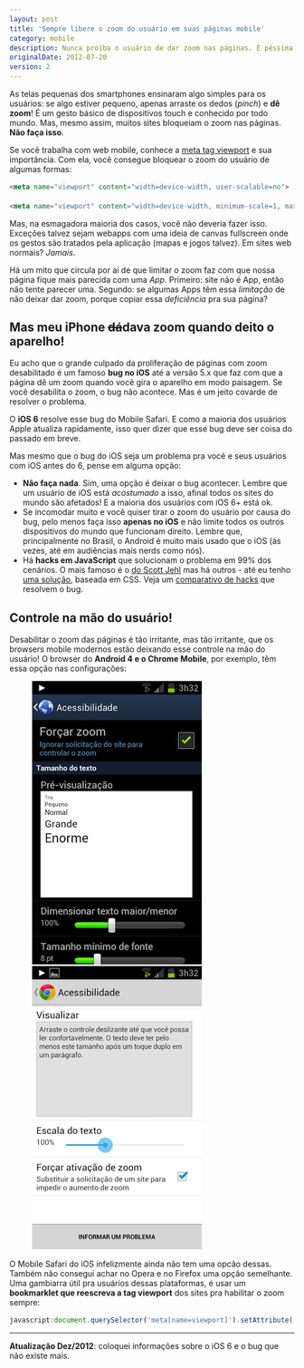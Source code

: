```yaml
---
layout: post
title: 'Sempre libere o zoom do usuário em suas páginas mobile'
category: mobile
description: Nunca proíba o usuário de dar zoom nas páginas. É péssima usabilidade.
originalDate: 2012-07-20
version: 2
---
```


As telas pequenas dos smartphones ensinaram algo simples para os usuários: se algo estiver pequeno, apenas arraste os dedos (*pinch*) e **dê zoom**! É um gesto básico de dispositivos touch e conhecido por todo mundo. Mas, mesmo assim, muitos sites bloqueiam o zoom nas páginas. **Não faça isso**.

Se você trabalha com web mobile, conhece a [meta tag viewport](http://blog.caelum.com.br/pixels-pixels-ou-pixels-dicas-de-web-mobile-com-viewport/) e sua importância. Com ela, você consegue bloquear o zoom do usuário de algumas formas:

```html 
<meta name="viewport" content="width=device-width, user-scalable=no">

<meta name="viewport" content="width=device-width, minimum-scale=1, maximum-scale=1">
```

Mas, na esmagadora maioria dos casos, você não deveria fazer isso. Exceções talvez sejam webapps com uma ideia de canvas fullscreen onde os gestos são tratados pela aplicação (mapas e jogos talvez). Em sites web normais? *Jamais*.

Há um mito que circula por aí de que limitar o zoom faz com que nossa página fique mais parecida com uma *App*. Primeiro: site não é App, então não tente parecer uma. Segundo: se algumas Apps têm essa *limitação* de não deixar dar zoom, porque copiar essa *deficiência* pra sua página?

## Mas meu iPhone <del>dá</del>dava zoom quando deito o aparelho!

Eu acho que o grande culpado da proliferação de páginas com zoom desabilitado é um famoso **bug no iOS** até a versão 5.x que faz com que a página dê um zoom quando você gira o aparelho em modo paisagem. Se você desabilita o zoom, o bug não acontece. Mas é um jeito covarde de resolver o problema.

O **iOS 6** resolve esse bug do Mobile Safari. E como a maioria dos usuários Apple atualiza rapidamente, isso quer dizer que esse bug deve ser coisa do passado em breve.

Mas mesmo que o bug do iOS seja um problema pra você e seus usuários com iOS antes do 6, pense em alguma opção:

* **Não faça nada**. Sim, uma opção é deixar o bug acontecer. Lembre que um usuário de iOS está *acostumado* a isso, afinal todos os sites do mundo são afetados! E a maioria dos usuários com iOS 6+ está ok.
* Se incomodar muito e você quiser tirar o zoom do usuário por causa do bug, pelo menos faça isso **apenas no iOS** e não limite todos os outros dispositivos do mundo que funcionam direito. Lembre que, principalmente no Brasil, o Android é muito mais usado que o iOS (às vezes, até em audiências mais nerds como nós).
* Há **hacks em JavaScript** que solucionam o problema em 99% dos cenários. O mais famoso é o [do Scott Jehl](https://github.com/scottjehl/iOS-Orientationchange-Fix) mas há outros - até eu tenho [uma solução](https://github.com/sergiolopes/ios-zoom-bug-fix), baseada em CSS. Veja um [comparativo de hacks](https://github.com/sergiolopes/ios-zoom-bug-fix#other-solutions) que resolvem o bug.

## Controle na mão do usuário!

Desabilitar o zoom das páginas é tão irritante, mas tão irritante, que os browsers mobile modernos estão deixando esse controle na mão do usuário! O browser do **Android 4 e o Chrome Mobile**, por exemplo, têm essa opção nas configurações:

<figure>
	<img src="img/posts/mobile-user-zoom/android4.png" alt="Screenshot com configurações de zoom do Android 4">
	<img src="img/posts/mobile-user-zoom/chrome.png" alt="Screenshot com configurações de zoom do Chrome Mobile">
</figure>

O Mobile Safari do iOS infelizmente ainda não tem uma opcão dessas. Também não consegui achar no Opera e no Firefox uma opção semelhante. Uma gambiarra útil pra usuários dessas plataformas, é usar um **bookmarklet que reescreva a tag viewport** dos sites pra habilitar o zoom sempre:

```javascript 
javascript:document.querySelector('meta[name=viewport]').setAttribute('content','width=device-width,initial-scale=1,maximum-scale=10,user-zoom=yes');
```

---

**Atualização Dez/2012**: coloquei informações sobre o iOS 6 e o bug que não existe mais.
